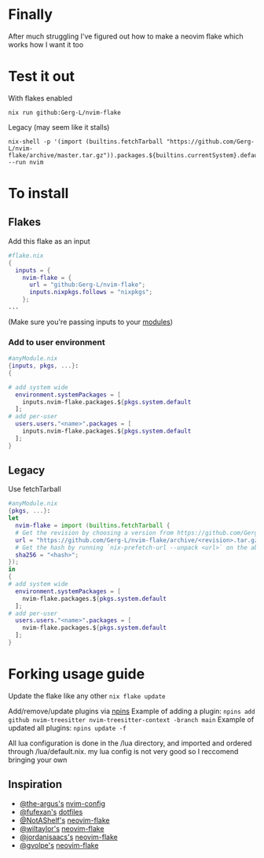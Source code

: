 # Finally
After much struggling I've figured out how to make a neovim flake which works how I want it too

# Test it out
With flakes enabled
```console
nix run github:Gerg-L/nvim-flake
```
Legacy (may seem like it stalls)
```console
nix-shell -p '(import (builtins.fetchTarball "https://github.com/Gerg-L/nvim-flake/archive/master.tar.gz")).packages.${builtins.currentSystem}.default' --run nvim
```
# To install

## Flakes
Add this flake as an input
```nix
#flake.nix
{
  inputs = {
    nvim-flake = {
      url = "github:Gerg-L/nvim-flake";
      inputs.nixpkgs.follows = "nixpkgs";
    };
...
```
(Make sure you're passing inputs to your [modules](https://blog.nobbz.dev/posts/2022-12-12-getting-inputs-to-modules-in-a-flake))
### Add to user environment
```nix
#anyModule.nix
{inputs, pkgs, ...}:
{

# add system wide
  environment.systemPackages = [
    inputs.nvim-flake.packages.${pkgs.system.default
  ];
# add per-user
  users.users."<name>".packages = [
    inputs.nvim-flake.packages.${pkgs.system.default
  ];
}
```

## Legacy
Use fetchTarball
```nix
#anyModule.nix
{pkgs, ...}:
let
  nvim-flake = import (builtins.fetchTarball {
  # Get the revision by choosing a version from https://github.com/Gerg-L/nvim-flake/commits/master
  url = "https://github.com/Gerg-L/nvim-flake/archive/<revision>.tar.gz";
  # Get the hash by running `nix-prefetch-url --unpack <url>` on the above url
  sha256 = "<hash>";
});
in
{
# add system wide
  environment.systemPackages = [
    nvim-flake.packages.${pkgs.system.default
  ];
# add per-user
  users.users."<name>".packages = [
    nvim-flake.packages.${pkgs.system.default
  ];
}
```

# Forking usage guide

Update the flake like any other `nix flake update`

Add/remove/update plugins via [npins](https://github.com/andir/npins) 
Example of adding a plugin: `npins add github nvim-treesitter nvim-treesitter-context -branch main`
Example of updated all plugins: `npins update -f`

All lua configuration is done in the /lua directory, and imported and ordered through /lua/default.nix.
my lua config is not very good so I reccomend bringing your own

## Inspiration
- [@the-argus's](https://github.com/the-argus) [nvim-config](https://github.com/the-argus/nvim-config)
- [@fufexan's](https://github.com/fufexan) [dotfiles](https://github.com/fufexan/dotfiles/tree/main/home/editors/neovim)
- [@NotAShelf's](https://github.com/NotAShelf) [neovim-flake](https://github.com/NotAShelf/neovim-flake)
- [@wiltaylor's](https://github.com/wiltaylor) [neovim-flake](https://github.com/wiltaylor/neovim-flake)
- [@jordanisaacs's](https://github.com/jordanisaacs) [neovim-flake](https://github.com/jordanisaacs/neovim-flake)
- [@gvolpe's](https://github.com/gvolpe) [neovim-flake](https://github.com/gvolpe/neovim-flake)
